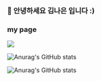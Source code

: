 ### 👋 안녕하세요 김나은 입니다 :)

<!--
**knxxxn/knxxxn** is a ✨ _special_ ✨ repository because its `README.md` (this file) appears on your GitHub profile.

Here are some ideas to get you started:

- 🔭 I’m currently working on ...
- 🌱 I’m currently learning ...
- 👯 I’m looking to collaborate on ...
- 🤔 I’m looking for help with ...
- 💬 Ask me about ...
- 📫 How to reach me: ...
- 😄 Pronouns: ...
- ⚡ Fun fact: ...
-->

### my page
<a href="https://velog.io/@nxxxn">
  <img src="https://img.shields.io/badge/velog-20C997?style=flat-square&logo=velog&logoColor=white&link=https://velog.io/@nxxxn"/>
</a>

![Anurag's GitHub stats](https://github-readme-stats.vercel.app/api/top-langs/knxxxn=anuraghazra&layout=compact)

![Anurag's GitHub stats](https://github-readme-stats.vercel.app/api?username=knxxxn&show_icons=true&theme=radical)

